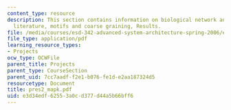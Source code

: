 ```yaml
---
content_type: resource
description: This section contains information on biological network analysis in the
  literature, motifs and coarse graining, Results.
file: /media/courses/esd-342-advanced-system-architecture-spring-2006/e3d34edf62553a0cd377d44a5b66bff6_pres2_mapk.pdf
file_type: application/pdf
learning_resource_types:
- Projects
ocw_type: OCWFile
parent_title: Projects
parent_type: CourseSection
parent_uid: 7cc7aadf-f2e1-b076-fe1d-e2aa187324d5
resourcetype: Document
title: pres2_mapk.pdf
uid: e3d34edf-6255-3a0c-d377-d44a5b66bff6
---
```

